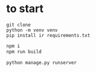 # to start

```
git clone
python -m venv venv
pip install ir requirements.txt
```

```javascript
npm i
npm run build
```

```python
python manage.py runserver
```

